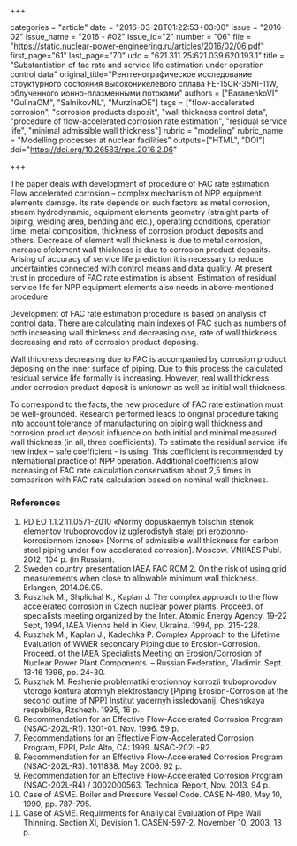 +++

categories = "article"
date = "2016-03-28T01:22:53+03:00"
issue = "2016-02"
issue_name = "2016 - #02"
issue_id="2"
number = "06"
file = "https://static.nuclear-power-engineering.ru/articles/2016/02/06.pdf"
first_page="61"
last_page="70"
udc = "621.311.25:621.039.620.193.1"
title = "Substantiation of fac rate and service life estimation under operation control data"
original_title="Рентгенографическое исследование структурного состояния высоконикелевого сплава FE-15CR-35NI-11W, облученного ионно-плазменными потоками"
authors = ["BaranenkoVI", "GulinaOM", "SalnikovNL", "MurzinaOE"]
tags = ["flow-accelerated corrosion", "corrosion products deposit", "wall thickness control data", "procedure of flow-accelerated corrosion rate estimation", "residual service life", "minimal admissible wall thickness"]
rubric = "modeling"
rubric_name = "Modelling processes at nuclear facilities"
outputs=["HTML", "DOI"]
doi="https://doi.org/10.26583/npe.2016.2.06"

+++

The paper deals with development of procedure of FAC rate estimation.  Flow accelerated corrosion – complex mechanism of NPP equipment elements damage.  Its rate depends on such factors as metal corrosion, stream hydrodynamic, equipment elements geometry (straight parts of piping, welding area, bending and etc.), operating conditions, operation time, metal composition, thickness of corrosion product deposits and others.  Decrease of element wall thickness is due to metal corrosion, increase ofelement wall thickness is due to corrosion product deposits. Arising of accuracy of service life prediction it is necessary to reduce uncertainties connected with control means and data quality.  At present trust in procedure of FAC rate estimation is absent. Estimation of residual service life for NPP equipment elements also needs in above-mentioned procedure.

Development of FAC rate estimation procedure is based on analysis of control data. There are calculating main indexes of FAC such as numbers of both increasing wall thickness and decreasing one, rate of wall thickness decreasing and rate of corrosion product deposing.

Wall thickness decreasing due to FAC is accompanied by corrosion product deposing on the inner surface of piping.  Due to this process the calculated residual service life formally is increasing.  However, real wall thickness under corrosion product deposit is
unknown as well as initial wall thickness.

To correspond to the facts, the new procedure of FAC rate estimation must be well-grounded.  Research performed leads to original procedure taking into account tolerance of manufacturing on piping wall thickness and corrosion product deposit influence on both initial and minimal measured wall thickness (in all, three coefficients).  To estimate the residual service life new index – safe coefficient - is using.  This coefficient is recommended by international practice of NPP operation. Additional coefficients allow increasing of FAC rate calculation conservatism about 2,5 times in comparison with FAC rate calculation based on nominal wall thickness.

### References

1. RD EO 1.1.2.11.0571-2010 «Normy dopuskaemyh tolschin stenok elementov truboprovodov iz uglerodistyh stalej pri erozionno-korrosionnom iznose» [Norms of admissible wall thickness for carbon steel piping under flow accelerated corrosion]. Мoscow. VNIIAES Publ. 2012, 104 p. (in Russian).
2. Sweden country presentation IAEA FAC RCM 2. On the risk of using grid measurements when close to allowable minimum wall thickness. Erlangen, 2014.06.05.
3. Ruszhak M., Shplichal K., Kaplan J. The complex approach to the flow accelerated corrosion in Czech nuclear power plants. Proceed. of specialists meeting organized by the Inter. Atomic Energy Agency. 19-22 Sept, 1994, IAEA Vienna held in Kiev, Ukraina. 1994, pp. 215-228.
4. Ruszhаk M., Kaplan J., Kadechka P. Complex Approach to the Lifetime Evaluation of WWER secondary Piping due to Erosion-Corrosion. Proceed. of the IAEA Specialists Meeting on Erosion/Corrosion of Nuclear Power Plant Components. – Russian Federation, Vladimir. Sept. 13-16 1996, pp. 24-30.
5. Ruszhak M. Reshenie problematiki erozionnoy korrozii truboprovodov vtorogo kontura atomnyh elektrostanciy [Piping Erosion-Corrosion at the second outline of NPP] Institut yadernyh issledovanij. Cheshskaya respublika, Rzshezh. 1995, 16 p.
6. Recommendation for an Effective Flow-Accelerated Corrosion Program (NSAC-202L-R1). 1301-01. Nov. 1996. 59 p.
7. Recommendations for an Effective Flow-Accelerated Corrosion Program, EPRI, Palo Alto, CA: 1999. NSAC-202L-R2.
8. Recommendation for an Effective Flow-Accelerated Corrosion Program (NSAC-202L-R3). 1011838. May 2006. 92 p.
9. Recommendation for an Effective Flow-Accelerated Corrosion Program (NSAC-202L-R4) / 3002000563. Technical Report, Nov. 2013. 94 p.
10. Case of ASME. Boiler and Pressure Vessel Code. CASE N-480. May 10, 1990, pp. 787-795.
11. Case of ASME. Requirments for Analiyical Evaluation of Pipe Wall Thinning. Section XI, Devision 1. CASEN-597-2. November 10, 2003. 13 p.
